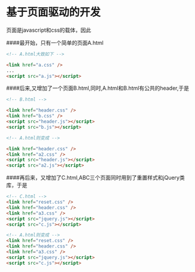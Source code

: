 # 基于页面驱动的开发

页面是javascript和css的载体，因此

####最开始，只有一个简单的页面A.html
```html
<!-- A.html大致如下 -->

<link href="a.css" />
...
<script src="a.js"></script>
```
####后来,又增加了一个页面B.html,同时,A.html和B.html有公共的header,于是

```html
<!-- B.html -->

<link href="header.css" />
<link href="b.css" />
<script src="header.js"></script>
<script src="b.js"></script>
```

```html
<!-- A.html则变成 -->

<link href="header.css" />
<link href="a2.css" />
<script src="header.js"></script>
<script src="a2.js"></script>
```

####再后来，又增加了C.html,ABC三个页面同时用到了重置样式和jQuery类库，于是
```html
<!-- C.html -->
<link href="reset.css" />
<link href="header.css" />
<link href="a3.css" />
<script src="jquery.js"></script>
<script src="c.js"></script>
```

```html
<!-- A.html则变成 -->
<link href="reset.css" />
<link href="header.css" />
<link href="a3.css" />
<script src="jquery.js"></script>
<script src="c.js"></script>
```


